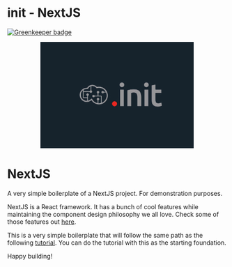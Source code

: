 # init - NextJS

[![Greenkeeper badge](https://badges.greenkeeper.io/pedreviljoen/init-NextJS.svg)](https://greenkeeper.io/)

<div align="center">
  <img src="/static/assets/init_logo.jpg" width="70%">
</div>

# NextJS

A very simple boilerplate of a NextJS project. For demonstration purposes. 

NextJS is a React framework. It has a bunch of cool features while maintaining the component design philosophy we all love. Check some of those features out [here](https://nextjs.org/).

This is a very simple boilerplate that will follow the same path as the following [tutorial](https://nextjs.org/learn/). You can do the tutorial with this as the starting foundation.

Happy building!